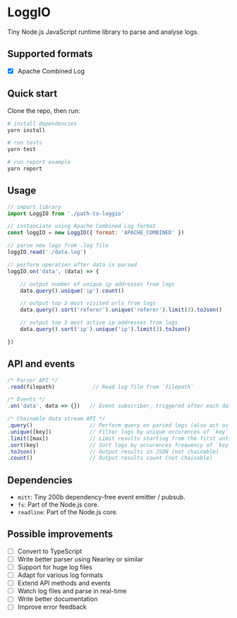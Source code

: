 # LoggIO

Tiny Node.js JavaScript runtime library to parse and analyse logs.

## Supported formats

- [x] Apache Combined Log

## Quick start

Clone the repo, then run:

```bash
# install dependencies
yarn install

# run tests
yarn test

# run report example
yarn report
```

## Usage

```javascript
// import library
import LoggIO from './path-to-loggio'

// instanciate using Apache Combined Log format
const loggIO = new LoggIO({ format: 'APACHE_COMBINED' })

// parse new logs from .log file
loggIO.read('./data.log')

// perform operation after data is parsed
loggIO.on('data', (data) => {

    // output number of unique ip addresses from logs
    data.query().unique('ip').count()

    // output top 3 most visited urls from logs
    data.query().sort('referer').unique('referer').limit(3).toJson()

    // output top 3 most active ip addresses from logs
    data.query().sort('ip').unique('ip').limit(3).toJson()

})
```

## API and events

```javascript
/* Parser API */
.read(filepath)            // Read log file from `filepath`

/* Events */
.on('data', data => {})   // Event subscriber, triggered after each data chunk parsed

/* Chainable data stream API */
.query()                  // Perform query on parsed logs (also act as query reset)
.unique([key])            // Filter logs by unique occurences of `key` value
.limit([max])             // Limit results starting from the first until `max` element
.sort(key)                // Sort logs by occurences frequency of `key` value
.toJson()                 // Output results in JSON (not chainable)
.count()                  // Output results count (not chainable)
```

## Dependencies

- `mitt`: Tiny 200b dependency-free event emitter / pubsub.
- `fs`: Part of the Node.js core.
- `readline`: Part of the Node.js core.

## Possible improvements

- [ ] Convert to TypeScript
- [ ] Write better parser using Nearley or similar
- [ ] Support for huge log files
- [ ] Adapt for various log formats
- [ ] Extend API methods and events
- [ ] Watch log files and parse in real-time
- [ ] Write better documentation
- [ ] Improve error feedback
